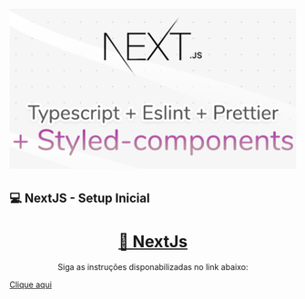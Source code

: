<h1 align="center">
  <img alt="Nextjs-Setup" title="Nextjs-Setup" src="./.github/img.png" width="1000px" />
</h1>

## 💻 NextJS - Setup Inicial

<p align="center"></p>
<h1 align="center">
    <a href="https://nextjs.org/">🔗 NextJs</a>
</h1>
<p align="center">Siga as instruções disponabilizadas no link abaixo: </p>
<a href='https://www.notion.so/NextJS-Setup-Inicial-035ea767eecd40a493c4464e860c7ffa' align="center">Clique aqui</a>
